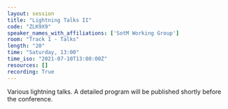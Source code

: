 ```yaml
---
layout: session
title: "Lightning Talks II"
code: "ZLK9X9"
speaker_names_with_affiliations: ['SotM Working Group']
room: "Track 1 - Talks"
length: "20"
time: "Saturday, 13:00"
time_iso: "2021-07-10T13:00:00Z"
resources: []
recording: True
---
```

Various lightning talks. A detailed program will be published shortly before the conference.
